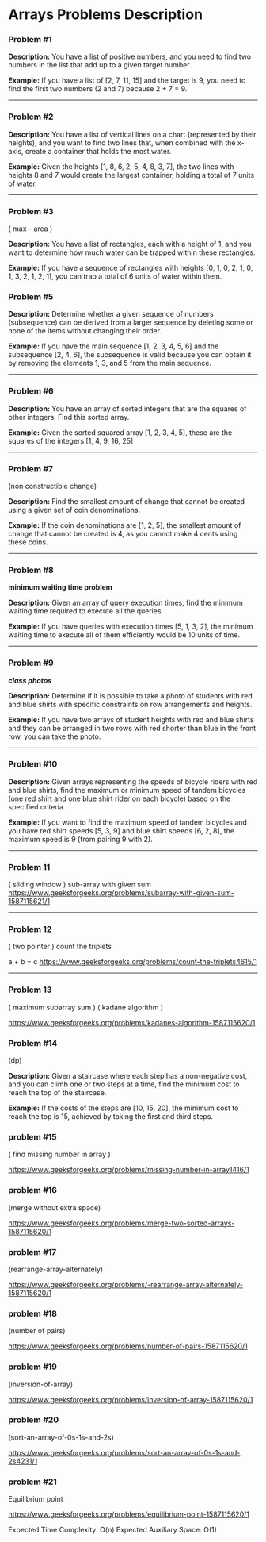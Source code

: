 # Arrays Problems Description

### Problem #1

**Description:** You have a list of positive numbers, and you need to find two numbers in the list that add up to a given target number.

**Example:** If you have a list of [2, 7, 11, 15] and the target is 9, you need to find the first two numbers (2 and 7) because 2 + 7 = 9.


---

### Problem #2

**Description:** You have a list of vertical lines on a chart (represented by their heights), and you want to find two lines that, when combined with the x-axis, create a container that holds the most water.

**Example:** Given the heights [1, 8, 6, 2, 5, 4, 8, 3, 7], the two lines with heights 8 and 7 would create the largest container, holding a total of 7 units of water.

---

### Problem #3
( max - area ) 

**Description:** You have a list of rectangles, each with a height of 1, and you want to determine how much water can be trapped within these rectangles.

**Example:** If you have a sequence of rectangles with heights [0, 1, 0, 2, 1, 0, 1, 3, 2, 1, 2, 1], you can trap a total of 6 units of water within them.


### Problem #5

**Description:** Determine whether a given sequence of numbers (subsequence) can be derived from a larger sequence by deleting some or none of the items without changing their order.

**Example:** If you have the main sequence [1, 2, 3, 4, 5, 6] and the subsequence [2, 4, 6], the subsequence is valid because you can obtain it by removing the elements 1, 3, and 5 from the main sequence.

---

### Problem #6

**Description:** You have an array of sorted integers that are the squares of other integers. Find this sorted array.

**Example:** Given the sorted squared array [1, 2, 3, 4, 5], these are the squares of the integers [1, 4, 9, 16, 25]

---

### Problem #7

(non constructible change)

**Description:** Find the smallest amount of change that cannot be created using a given set of coin denominations.

**Example:** If the coin denominations are [1, 2, 5], the smallest amount of change that cannot be created is 4, as you cannot make 4 cents using these coins.

---

### Problem #8

**minimum waiting time problem**

**Description:** Given an array of query execution times, find the minimum waiting time required to execute all the queries.

**Example:** If you have queries with execution times [5, 1, 3, 2], the minimum waiting time to execute all of them efficiently would be 10 units of time.

---

### Problem #9

***class photos***

**Description:** Determine if it is possible to take a photo of students with red and blue shirts with specific constraints on row arrangements and heights.

**Example:** If you have two arrays of student heights with red and blue shirts and they can be arranged in two rows with red shorter than blue in the front row, you can take the photo.

---

### Problem #10

**Description:** Given arrays representing the speeds of bicycle riders with red and blue shirts, find the maximum or minimum speed of tandem bicycles (one red shirt and one blue shirt rider on each bicycle) based on the specified criteria.

**Example:** If you want to find the maximum speed of tandem bicycles and you have red shirt speeds [5, 3, 9] and blue shirt speeds [6, 2, 8], the maximum speed is 9 (from pairing 9 with 2).

---

### Problem 11
( sliding window ) 
sub-array with given sum 
https://www.geeksforgeeks.org/problems/subarray-with-given-sum-1587115621/1

---


### Problem 12
( two pointer ) 
count the triplets 

a + b = c 
https://www.geeksforgeeks.org/problems/count-the-triplets4615/1

---

### Problem 13
( maximum subarray sum ) 
( kadane algorithm ) 

https://www.geeksforgeeks.org/problems/kadanes-algorithm-1587115620/1


### Problem #14
(dp)

**Description:** Given a staircase where each step has a non-negative cost, and you can climb one or two steps at a time, find the minimum cost to reach the top of the staircase.

**Example:** If the costs of the steps are [10, 15, 20], the minimum cost to reach the top is 15, achieved by taking the first and third steps.


### problem #15

( find missing number in array ) 

https://www.geeksforgeeks.org/problems/missing-number-in-array1416/1



### problem #16
(merge without extra space) 

https://www.geeksforgeeks.org/problems/merge-two-sorted-arrays-1587115620/1


### problem #17 
(rearrange-array-alternately)

https://www.geeksforgeeks.org/problems/-rearrange-array-alternately-1587115620/1

### problem #18
(number of pairs)

https://www.geeksforgeeks.org/problems/number-of-pairs-1587115620/1


### problem #19
(inversion-of-array)

https://www.geeksforgeeks.org/problems/inversion-of-array-1587115620/1

### problem #20
(sort-an-array-of-0s-1s-and-2s)

https://www.geeksforgeeks.org/problems/sort-an-array-of-0s-1s-and-2s4231/1



### problem #21

Equilibrium point 

https://www.geeksforgeeks.org/problems/equilibrium-point-1587115620/1

Expected Time Complexity: O(n)
Expected Auxiliary Space: O(1)


